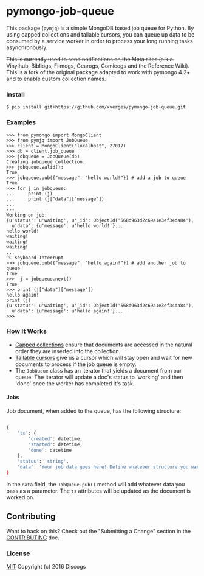 # pymongo-job-queue

This package (`pymjq`) is a simple MongoDB based job queue for Python. By using capped collections and tailable cursors, you can queue up data to be consumed by a service worker in order to process your long running tasks asynchronously.

~~This is currently used to send notifications on the Meta sites (a.k.a. Vinylhub, Bibliogs, Filmogs, Gearogs, Comicogs and the Reference Wiki).~~ This is a fork of the original package adapted to work with pymongo 4.2+ and to enable custom collection names.

### Install

```
$ pip install git+https://github.com/xverges/pymongo-job-queue.git
```

### Examples

```
>>> from pymongo import MongoClient
>>> from pymjq import JobQueue
>>> client = MongoClient("localhost", 27017)
>>> db = client.job_queue
>>> jobqueue = JobQueue(db)
Creating jobqueue collection.
>>> jobqueue.valid():
True
>>> jobqueue.pub({"message": "hello world!"}) # add a job to queue
True
>>> for j in jobqueue:
...     print (j)
...     print (j["data"]["message"])
...
---
Working on job:
{u'status': u'waiting', u'_id': ObjectId('568d963d2c69a1e3ef34da84'),
  u'data': {u'message': u'hello world!'}...
hello world!
waiting!
waiting!
waiting!
...
^C Keyboard Interrupt
>>> jobqueue.pub({"message": "hello again!"}) # add another job to queue
True
>>>  j = jobqueue.next()
True
>>> print (j["data"]["message"])
hello again!
print (j)
{u'status': u'waiting', u'_id': ObjectId('568d963d2c69a1e3ef34da84'),
  u'data': {u'message': u'hello again!'}...
>>>

```

### How It Works

* [Capped collections](http://docs.mongodb.org/manual/core/capped-collections/) ensure that documents are accessed in the natural order they are inserted into the collection.
* [Tailable cursors](http://docs.mongodb.org/manual/tutorial/create-tailable-cursor/) give us a cursor which will stay open and wait for new documents to process if the job queue is empty.
* The `JobQueue` class has an iterator that yields a document from our queue. The iterator will update a doc's status to 'working' and then 'done' once the worker has completed it's task.

#### Jobs

Job document, when added to the queue, has the following structure:

```python

{
    'ts': {
        'created': datetime,
        'started': datetime,
        'done': datetime
    },
    'status': 'string',
    'data': 'Your job data goes here! Define whatever structure you want. ''
}

```
In the `data` field, the `JobQueue.pub()` method will add whatever data you pass as a parameter. The `ts` attributes will be updated as the document is worked on.

## Contributing

Want to hack on this? Check out the "Submitting a Change" section in the [CONTRIBUTING](https://github.com/discogs/pymongo-job-queue/blob/master/CONTRIBUTING.md) doc.

### License

[MIT](https://github.com/discogs/pymongo-job-queue/blob/master/LICENSE) Copyright (c) 2016 Discogs
